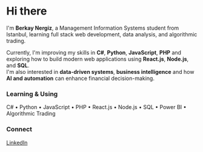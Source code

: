 # Hi there

I'm **Berkay Nergiz**, a Management Information Systems student from Istanbul, learning full stack web development, data analysis, and algorithmic trading.

Currently, I'm improving my skills in **C#**, **Python**, **JavaScript**, **PHP** and exploring how to build modern web applications using **React.js**, **Node.js**, and **SQL**.  
I'm also interested in **data-driven systems**, **business intelligence** and how **AI and automation** can enhance financial decision-making.

### Learning & Using
C# • Python • JavaScript • PHP • React.js • Node.js • SQL • Power BI • Algorithmic Trading

### Connect
[LinkedIn](https://linkedin.com/in/berkaynergiz)

